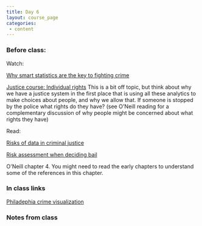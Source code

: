 ```yaml
---
title: Day 6
layout: course_page
categories:
 - content
---
```


### Before class:

Watch: 

[Why smart statistics are the key to fighting crime](https://www.ted.com/talks/anne_milgram_why_smart_statistics_are_the_key_to_fighting_crime)

[Justice course: Individual rights](http://justiceharvard.org/lecture-7-this-land-is-your-land/)
This is a bit off topic, but think about why we have a justice system in the first place that is using all these analytics to make choices about people, and why we allow that. If someone is stopped by the police what rights do they have? (see O'Neill reading for a complementary discussion of why people might be concerned about what rights they have)

Read:

[Risks of data in criminal justice](http://www.huffingtonpost.com/2014/08/01/eric-holder-moneyball-criminal-justice_n_5641420.html)

[Risk assessment when deciding bail](https://www.nytimes.com/2015/06/27/us/turning-the-granting-of-bail-into-a-science.html)

O'Neill chapter 4. You might need to read the early chapters to understand some of the references in this chapter.

### In class links

[Philadephia crime visualization](http://104.236.197.250:3838/Philadelphia-Crime-Visualizations/)

### Notes from class
